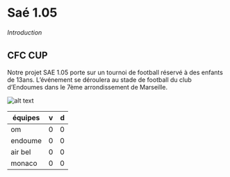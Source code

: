 # Saé 1.05
###### Introduction
## CFC CUP
<p>Notre projet SAE 1.05 porte sur un tournoi de football réservé à des enfants de 13ans.
L’événement se déroulera au stade de football du club d’Endoumes dans le 7ème arrondissement de Marseille.</p>

![alt text](https://s1.static-footeo.com/uploads/marseille-endoume/Medias/di_gio__m8c7dj.jpg)

| équipes       | v             | d     |
| ------------- |:-------------:| -----:|
| om            |0              |0      |
| endoume       |0              |0      |
| air bel       |0              |0      |
| monaco        |0              |0      |
